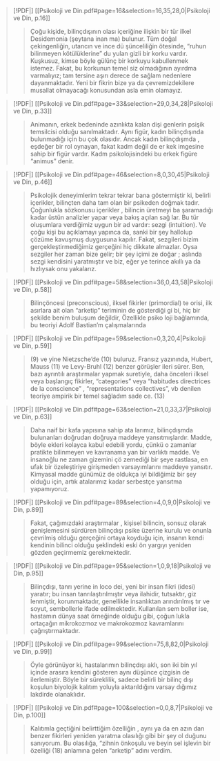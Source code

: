 > [!PDF|] [[Psikoloji ve Din.pdf#page=16&selection=16,35,28,0|Psikoloji ve Din, p.16]]
>
> > Çoğu kişide, bilinçdışının olası içeriğine ilişkin bir tür ilkel Desidemonia (şeytana inan ma) bulunur. Tüm doğal çekingenliğin, utancın ve ince dü şünceliliğin ötesinde, “ruhun bilinmeyen kötülüklerine” du yulan gizli bir korku vardır. Kuşkusuz, kimse böyle gülünç bir korkuyu kabullenmek istemez. Fakat, bu korkunun temel siz olmadığının ayırdma varmalıyız; tam tersine aşırı derece de sağlam nedenlere dayanmaktadır. Yeni bir fikrin bize ya da çevremizdekilere musallat olmayacağı konusundan asla emin olamayız.

> [!PDF|] [[Psikoloji ve Din.pdf#page=33&selection=29,0,34,28|Psikoloji ve Din, p.33]]
>
> > Animanın, erkek bedeninde azınlıkta kalan dişi genlerin psişik temsilcisi olduğu sanılmaktadır. Aynı figür, kadın bilinçdışında bulunmadığı için bu çok olasıdır. Ancak kadın bilinçdışmda , eşdeğer bir rol oynayan, fakat kadm değil de er kek imgesine sahip bir figür vardır. Kadm psikolojisindeki bu erkek figüre “animus” denir.

> [!PDF|] [[Psikoloji ve Din.pdf#page=46&selection=8,0,30,45|Psikoloji ve Din, p.46]]
>
> > Psikolojik deneyimlerim tekrar tekrar bana göstermiştir ki, belirli içerikler, bilinçten daha tam olan bir psikeden doğmak tadır. Çoğunlukla sözkonusu içerikler , bilincin üretmeyi ba şaramadığı kadar üstün analizler yapar veya bakış açılan sağ lar. Bu tür oluşumlara verdiğimiz uygun bir ad vardır: sezgi (intuition). Ve çoğu kişi bu açıklamayı yapınca da, sanki bir şey hallolup çözüme kavuşmuş duygusuna kapılır. Fakat, sezgileri bizim gerçekleştirmediğimiz gerçeğini hiç dikkate almazlar. Oysa sezgiler her zaman bize gelir; bir şey içimi ze doğar ; aslında sezgi kendisini yaratmıştır ve biz, eğer ye terince akıllı ya da hızlıysak onu yakalarız.

> [!PDF|] [[Psikoloji ve Din.pdf#page=58&selection=36,0,43,58|Psikoloji ve Din, p.58]]
>
> > Bilinçöncesi (preconscious), ilksel fikirler (primordial) te orisi, ilk asırlara ait olan “arketip” teriminin de gösterdiği gi bi, hiç bir şekilde benim buluşum değildir, Özellikle psiko loji bağlamında, bu teoriyi Adolf Bastian’m çalışmalarında

> [!PDF|] [[Psikoloji ve Din.pdf#page=59&selection=0,3,20,4|Psikoloji ve Din, p.59]]
>
> > (9) ve yine Nietzsche’de (10) buluruz. Fransız yazınında, Hubert, Mauss (11) ve Levy-Bruhl (12) benzer görüşler ileri sürer. Ben, bazı ayrıntılı araştırmalar yapmak suretiyle, daha önceleri ilksel veya başlangıç fikirler, “categories” veya “habitudes directrices de la conscience” , “representations collectives”, vb denilen teoriye ampirik bir temel sağladım sade ce. (13)

> [!PDF|] [[Psikoloji ve Din.pdf#page=63&selection=21,0,33,37|Psikoloji ve Din, p.63]]
>
> > Daha naif bir kafa yapısına sahip ata larımız, bilinçdışmda bulunanları doğrudan doğruya maddeye yansıtmışlardır. Madde, böyle ekleri kolayca kabul edebili yordu, çünkü o zamanlar pratikte bilinmeyen ve kavranama yan bir varlıktı madde. Ve insanoğlu ne zaman gizemini çö zemediği bir şeye rastlasa, en ufak bir özeleştiriye girişmeden varsayımlarını maddeye yansıtır. Kimyasal madde günümüz de oldukça iyi bildiğimiz bir şey olduğu için, artık atalarımız kadar serbestçe yansıtma yapamıyoruz.

> [!PDF|] [[Psikoloji ve Din.pdf#page=89&selection=4,0,9,0|Psikoloji ve Din, p.89]]
>
> > Fakat, çağımızdaki araştırmalar , kişisel bilincin, sonsuz olarak genişlemesini sürdüren bilinçdışı psike üzerine kurulu ve onunla çevrilmiş olduğu gerçeğini ortaya koyduğu için, insanın kendi kendinin bilinci olduğu şeklindeki eski ön yargıyı yeniden gözden geçirmemiz gerekmektedir.

> [!PDF|] [[Psikoloji ve Din.pdf#page=95&selection=1,0,9,18|Psikoloji ve Din, p.95]]
>
> > Bilinçdışı, tanrı yerine in loco dei, yeni bir insan fikri (idesi) yaratır; bu insan tanrılaştırılmıştır veya ilahidir, tutsaktır, giz lenmiştir, korunmaktadır, genellikle insanlıktan arındırılmış tır ve soyut, sembollerle ifade edilmektedir. Kullanılan sem boller ise, hastamın dünya saat örneğinde olduğu gibi, çoğun lukla ortaçağın mikrokozmoz ve makrokozmoz kavramlarını çağrıştırmaktadır.

> [!PDF|] [[Psikoloji ve Din.pdf#page=99&selection=75,8,82,0|Psikoloji ve Din, p.99]]
>
> > Öyle görünüyor ki, hastalarımın bilinçdışı aklı, son iki bin yıl içinde arasıra kendini gösteren aynı düşünce çizgisin de ilerlemiştir. Böyle bir süreklilik, sadece belirli bir bilinç dışı koşulun biyolojik kalıtım yoluyla aktarıldığını varsay dığımız lakdirde olanaklıdır.

> [!PDF|] [[Psikoloji ve Din.pdf#page=100&selection=0,0,8,7|Psikoloji ve Din, p.100]]
>
> > Kalıtımla geçtiğini belirttiğim özelliğin , aynı ya da en azın dan benzer fikirleri yeniden yaratma olasılığı gibi bir şey ol duğunu sanıyorum. Bu olasılığa, “zihnin önkoşulu ve beyin sel işlevin bir özelliği (18) anlamına gelen “arketip” adını verdim.
